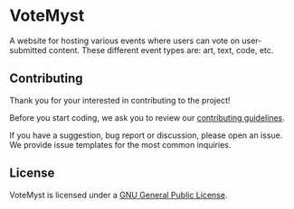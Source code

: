 # VoteMyst

A website for hosting various events where users can vote on user-submitted content. These different event types are: art, text, code, etc.

## Contributing

Thank you for your interested in contributing to the project!

Before you start coding, we ask you to review our [contributing guidelines](./.github/contributing).

If you have a suggestion, bug report or discussion, please open an issue. We provide issue templates for the most common inquiries.

## License

VoteMyst is licensed under a [GNU General Public License](./LICENSE).
